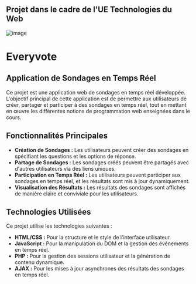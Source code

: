 ## Projet dans le cadre de l'UE Technologies du Web
![image](https://odyssee.univ-cotedazur.fr/medias/photo/ucalogoqlarge-inversenew_1662386550360-png)

# Everyvote

## Application de Sondages en Temps Réel

Ce projet est une application web de sondages en temps réel développée. L'objectif principal de cette application est de permettre aux utilisateurs de créer, partager et participer à des sondages en temps réel, tout en mettant en œuvre les différentes notions de programmation web enseignées dans le cours.

## Fonctionnalités Principales

- **Création de Sondages :** Les utilisateurs peuvent créer des sondages en spécifiant les questions et les options de réponse.
- **Partage de Sondages :** Les sondages créés peuvent être partagés avec d'autres utilisateurs via des liens uniques.
- **Participation en Temps Réel :** Les utilisateurs peuvent participer aux sondages en temps réel, et les résultats sont mis à jour dynamiquement.
- **Visualisation des Résultats :** Les résultats des sondages sont affichés de manière claire et conviviale pour les utilisateurs.

## Technologies Utilisées

Ce projet utilise les technologies suivantes :

- **HTML/CSS :** Pour la structure et le style de l'interface utilisateur.
- **JavaScript :** Pour la manipulation du DOM et la gestion des événements en temps réel.
- **PHP :** Pour la gestion des sessions utilisateur et la génération de contenu dynamique.
- **AJAX :** Pour les mises à jour asynchrones des résultats des sondages en temps réel.
